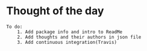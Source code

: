 # Thought of the day

	To do:
		1. Add package info and intro to ReadMe
		2. Add thoughts and their authors in json file
		3. Add continuous integration(Travis)
